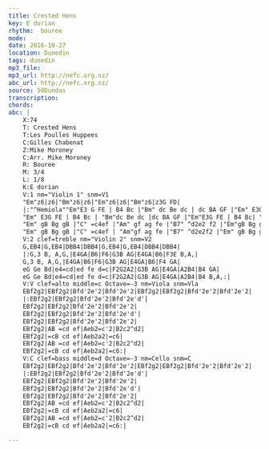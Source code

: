 ```yaml
---
title: Crested Hens
key: E dorian
rhythm:  bouree
mode:
date: 2016-10-27
location: Dunedin
tags: dunedin
mp3_file:
mp3_url: http://nefc.org.nz/
abc_url: http://nefc.org.nz/
source: 50Dundas
transcription:
chords: 
abc: |
    X:74
    T: Crested Hens
    T:Les Poulles Huppees
    C:Gilles Chabenat
    Z:Mike Moroney
    C:Arr. Mike Moroney
    R: Bouree
    M: 3/4
    L: 1/8
    K:E dorian
    V:1 nm="Violin 1" snm=V1
    "Em"z6|z6|"Bm"z6|z6|"Em"z6|z6|"Bm"z6|z3G FD|
    |:"^Hemiola""Em"E3 G FE | B4 Bc |"Bm" dc Be dc | dc BA GF |"Em" E3G FE | B4 Bc | "Bm"dc BA GA | B3G FD |
    "Em" E3G FE | B4 Bc | "Bm"dc Be dc |dc BA GF |"Em"E3G FE | B4 Bc| "Bm"dc BA GA |B4 ef |
    "Em" gB Bg gB |"C" =c4ef |"Am" gf ag fe |"B7" ^d2e2 f2 |"Em"gB Bg gB |"C" =c4ef | "Am"gf "B7"ag f^d |"Cmaj7" e3e ef |
    "Em" gB Bg gB |"C" =c4ef | "Am"gf ag fe |"B7" ^d2e2f2 |"Em" gB Bg gB |"C" =c4ef | "Am"gf "B7"ag f^d |"Cmaj7"!fine! e3G FA:|
    V:2 clef=treble nm="Violin 2" snm=V2
    G,EB4|G,EB4|DBB4|DBB4|G,EB4|G,EB4|DBB4|DBB4|
    |:G,3 B, A,G,|E4GA|B6|F6|G3B AG|E4GA|B6|F3E B,A,|
    G,3 B, A,G,|E4GA|B6|F6|G3B AG|E4GA|B6|F4 GA|
    eG Ge Bd|e4=cd|ed fe d=c|F2G2A2|G3B AG|E4GA|A2B4|B4 GA|
    eG Ge Bd|e4=cd|ed fe d=c|F2G2A2|G3B AG|E4GA|A2B4|B4 B,A,:|
    V:V clef=alto middle=c Octave=-3 nm=Viola snm=Vla
    EBf2g2|EBf2g2|Bfd'2e'2|Bfd'2e'2|EBf2g2|EBf2g2|Bfd'2e'2|Bfd'2e'2|
    |:EBf2g2|EBf2g2|Bfd'2e'2|Bfd'2e'd'|
    EBf2g2|EBf2g2|Bfd'2e'2|Bfd'2e'2|
    EBf2g2|EBf2g2|Bfd'2e'2|Bfd'2e'd'|
    EBf2g2|EBf2g2|Bfd'2e'2|Bfd'2e'2|
    EBf2g2|AB =cd ef|Aeb2=c'2|B2c2^d2|
    EBf2g2|=cB cd ef|Aeb2a2|=c6|
    EBf2g2|AB =cd ef|Aeb2=c'2|B2c2^d2|
    EBf2g2|=cB cd ef|Aeb2a2|=c6:|
    V:C clef=bass middle=d Octave=-3 nm=Cello snm=C
    EBf2g2|EBf2g2|Bfd'2e'2|Bfd'2e'2|EBf2g2|EBf2g2|Bfd'2e'2|Bfd'2e'2|
    |:EBf2g2|EBf2g2|Bfd'2e'2|Bfd'2e'd'|
    EBf2g2|EBf2g2|Bfd'2e'2|Bfd'2e'2|
    EBf2g2|EBf2g2|Bfd'2e'2|Bfd'2e'd'|
    EBf2g2|EBf2g2|Bfd'2e'2|Bfd'2e'2|
    EBf2g2|AB =cd ef|Aeb2=c'2|B2c2^d2|
    EBf2g2|=cB cd ef|Aeb2a2|=c6|
    EBf2g2|AB =cd ef|Aeb2=c'2|B2c2^d2|
    EBf2g2|=cB cd ef|Aeb2a2|=c6:|

---
```

